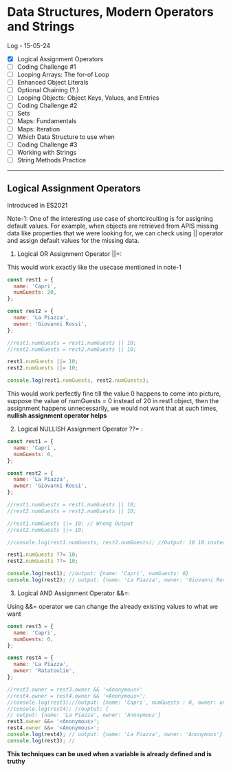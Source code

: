 # Data Structures, Modern Operators and Strings

Log - 15-05-24

- [x] Logical Assignment Operators
- [ ] Coding Challenge #1
- [ ] Looping Arrays: The for-of Loop
- [ ] Enhanced Object Literals
- [ ] Optional Chaining (?.)
- [ ] Looping Objects: Object Keys, Values, and Entries
- [ ] Coding Challenge #2
- [ ] Sets
- [ ] Maps: Fundamentals
- [ ] Maps: Iteration
- [ ] Which Data Structure to use when
- [ ] Coding Challenge #3
- [ ] Working with Strings
- [ ] String Methods Practice

---

## Logical Assignment Operators

Introduced in ES2021

Note-1: One of the interesting use case of shortcircuiting is for assigning default values. For example, when objects are retrieved from APIS missing data like properties that we were looking for, we can check using || operator and assign default values for the missing data.

1. Logical OR Assignment Operator ||=:

This would work exactly like the usecase mentioned in note-1

```js
const rest1 = {
  name: 'Capri',
  numGuests: 20,
};

const rest2 = {
  name: 'La Piazza',
  owner: 'Giovanni Rossi',
};

//rest1.numGuests = rest1.numGuests || 10;
//rest2.numGuests = rest2.numGuests || 10;

rest1.numGuests ||= 10;
rest2.numGuests ||= 10;

console.log(rest1.numGuests, rest2.numGuests);
```

This would work perfectly fine till the value 0 happens to come into picture, suppose the value of numGuests = 0 instead of 20 in rest1 object, then the assignment happens unnecessarily, we would not want that at such times, **nullish assignment operator helps**

2. Logical NULLISH Assignment Operator ??= :

```js
const rest1 = {
  name: 'Capri',
  numGuests: 0,
};

const rest2 = {
  name: 'La Piazza',
  owner: 'Giovanni Rossi',
};

//rest1.numGuests = rest1.numGuests || 10;
//rest2.numGuests = rest2.numGuests || 10;

//rest1.numGuests ||= 10; // Wrong Output
//rest2.numGuests ||= 10;

//console.log(rest1.numGuests, rest2.numGuests); //Output: 10 10 instead of 0 10

rest1.numGuests ??= 10;
rest2.numGuests ??= 10;

console.log(rest1); //output: {name: 'Capri', numGuests: 0}
console.log(rest2); // output: {name: 'La Piazza', owner: 'Giovanni Rossi', numGuests: 10}
```

3. Logical AND Assignment Operator &&=:

Using &&= operator we can change the already existing values to what we want

```js
const rest3 = {
  name: 'Capri',
  numGuests: 0,
};

const rest4 = {
  name: 'La Piazza',
  owner: 'Ratatoulie',
};

//rest3.owner = rest3.owner && '<Anonymous>'
//rest4.owner = rest4.owner && '<Anonymous>';
//console.log(rest3);//output: {name: 'Capri', numGuests : 0, owner: undefined}
//console.log(rest4); //ouptut: {
// output: {name: 'La Piazza', owner: 'Anonymous'}
rest3.owner &&= '<Anonymous>';
rest4.owner &&= '<Anonymous>';
console.log(rest4); // output: {name: 'La Piazza', owner: 'Anonymous'}
console.log(rest3); //
```

**This techniques can be used when a variable is already defined and is truthy**
